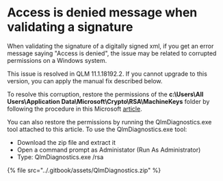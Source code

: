 # Access is denied message when validating a signature

When validating the signature of a digitally signed xml, if you get an error message saying "Access is denied", the issue may be related to corrupted permissions on a Windows system.

This issue is resolved in QLM 11.1.18192.2. If you cannot upgrade to this version, you can apply the manual fix described below.

To resolve this corruption, restore the permissions of the **c:\Users\All Users\Application Data\Microsoft\Crypto\RSA\MachineKeys** folder by following the procedure in this Microsoft [article](https://support.microsoft.com/en-ph/help/278381/default-permissions-for-the-machinekeys-folders).

You can also restore the permissions by running the QlmDiagnostics.exe tool attached to this article. To use the QlmDiagnostics.exe tool:

* Download the zip file and extract it
* Open a command prompt as Administator (Run As Administrator)
* Type: QlmDiagnostics.exe /rsa

{% file src="../.gitbook/assets/QlmDiagnostics.zip" %}
